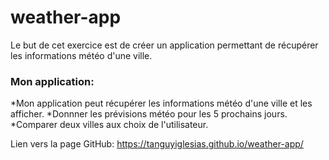 # weather-app


 Le but de cet exercice est de créer un application permettant de récupérer les informations météo d'une ville.

 ### Mon application:

 *Mon application peut récupérer les informations météo d'une ville et les afficher.
 *Donnner les prévisions météo pour les 5 prochains jours.
 *Comparer deux villes aux choix de l'utilisateur.

 Lien vers la page GitHub: https://tanguyiglesias.github.io/weather-app/
